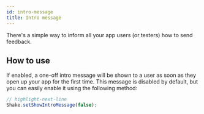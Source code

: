 ```yaml
---
id: intro-message
title: Intro message
---
```

There's a simple way to inform all your app users (or testers) how to send feedback.

## How to use
If enabled, a one-off intro message will be shown to a user as soon as they open up your app for the first time. This message is disabled by default, but you can easily enable it using the following method:

```javascript title="App.js"
// highlight-next-line
Shake.setShowIntroMessage(false);
```
